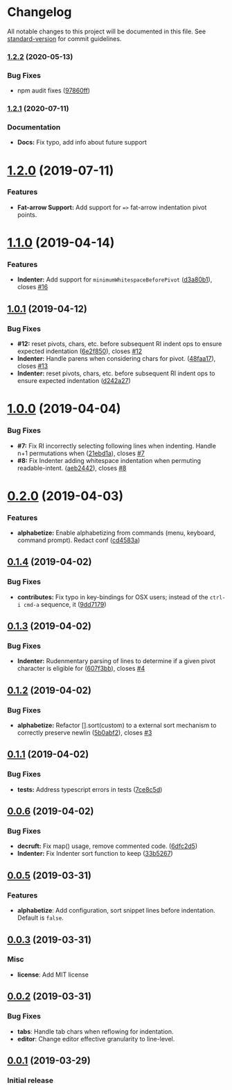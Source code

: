# Changelog

All notable changes to this project will be documented in this file. See [standard-version](https://github.com/conventional-changelog/standard-version) for commit guidelines.

### [1.2.2](https://github.com/cnojima/vscode-extension-readable-indent/compare/v1.2.1...v1.2.2) (2020-05-13)


### Bug Fixes

* npm audit fixes ([97860ff](https://github.com/cnojima/vscode-extension-readable-indent/commit/97860ff183a2fa76fded23402d8691b86a6f0998))


### [1.2.1](https://github.com/cnojima/vscode-extension-readable-indent/compare/v1.2.0...v1.2.1) (2020-07-11)


### Documentation

* **Docs:** Fix typo, add info about future support



# [1.2.0](https://github.com/cnojima/vscode-extension-readable-indent/compare/v1.1.0...v1.2.0) (2019-07-11)


### Features

* **Fat-arrow Support:** Add support for `=>` fat-arrow indentation pivot points.



# [1.1.0](https://github.com/cnojima/vscode-extension-readable-indent/compare/v1.0.1...v1.1.0) (2019-04-14)


### Features

* **Indenter:** Add support for `minimumWhitespaceBeforePivot` ([d3a80b1](https://github.com/cnojima/vscode-extension-readable-indent/commit/d3a80b1)), closes [#16](https://github.com/cnojima/vscode-extension-readable-indent/issues/16)



## [1.0.1](https://github.com/cnojima/vscode-extension-readable-indent/compare/v1.0.0...v1.0.1) (2019-04-12)


### Bug Fixes

* **#12:** reset pivots, chars, etc. before subsequent RI indent ops to ensure expected indentation ([6e2f850](https://github.com/cnojima/vscode-extension-readable-indent/commit/6e2f850)), closes [#12](https://github.com/cnojima/vscode-extension-readable-indent/issues/12)
* **Indenter:** Handle parens when considering chars for pivot. ([48faa17](https://github.com/cnojima/vscode-extension-readable-indent/commit/48faa17)), closes [#13](https://github.com/cnojima/vscode-extension-readable-indent/issues/13)
* **Indenter:** reset pivots, chars, etc. before subsequent RI indent ops to ensure expected indentation ([d242a27](https://github.com/cnojima/vscode-extension-readable-indent/commit/d242a27))



# [1.0.0](https://github.com/cnojima/vscode-extension-readable-indent/compare/v0.2.0...v1.0.0) (2019-04-04)


### Bug Fixes

* **#7:** Fix RI incorrectly selecting following lines when indenting.  Handle n+1 permutations when ([21ebd1a](https://github.com/cnojima/vscode-extension-readable-indent/commit/21ebd1a)), closes [#7](https://github.com/cnojima/vscode-extension-readable-indent/issues/7)
* **#8:** Fix Indenter adding whitespace indentation when permuting readable-intent. ([aeb2442](https://github.com/cnojima/vscode-extension-readable-indent/commit/aeb2442)), closes [#8](https://github.com/cnojima/vscode-extension-readable-indent/issues/8)



# [0.2.0](https://github.com/cnojima/vscode-extension-readable-indent/compare/v0.1.4...v0.2.0) (2019-04-03)


### Features

* **alphabetize:** Enable alphabetizing from commands (menu, keyboard, command prompt).  Redact conf ([cd4583a](https://github.com/cnojima/vscode-extension-readable-indent/commit/cd4583a))



## [0.1.4](https://github.com/cnojima/vscode-extension-readable-indent/compare/v0.1.3...v0.1.4) (2019-04-02)


### Bug Fixes

* **contributes:** Fix typo in key-bindings for OSX users; instead of the `ctrl-i cmd-a` sequence, it ([9dd7179](https://github.com/cnojima/vscode-extension-readable-indent/commit/9dd7179))



## [0.1.3](https://github.com/cnojima/vscode-extension-readable-indent/compare/v0.1.2...v0.1.3) (2019-04-02)


### Bug Fixes

* **Indenter:** Rudenmentary parsing of lines to determine if a given pivot character is eligible for ([607f3bb](https://github.com/cnojima/vscode-extension-readable-indent/commit/607f3bb)), closes [#4](https://github.com/cnojima/vscode-extension-readable-indent/issues/4)



## [0.1.2](https://github.com/cnojima/vscode-extension-readable-indent/compare/v0.1.1...v0.1.2) (2019-04-02)


### Bug Fixes

* **alphabetize:** Refactor [].sort(custom) to a external sort mechanism to correctly preserve newlin ([5b0abf2](https://github.com/cnojima/vscode-extension-readable-indent/commit/5b0abf2)), closes [#3](https://github.com/cnojima/vscode-extension-readable-indent/issues/3)



## [0.1.1](https://github.com/cnojima/vscode-extension-readable-indent/compare/v0.1.0...v0.1.1) (2019-04-02)


### Bug Fixes

* **tests:** Address typescript errors in tests ([7ce8c5d](https://github.com/cnojima/vscode-extension-readable-indent/commit/7ce8c5d))



## [0.0.6](https://github.com/cnojima/vscode-extension-readable-indent/compare/v0.0.5...v0.0.6) (2019-04-02)


### Bug Fixes

* **decruft:** Fix map() usage, remove commented code. ([6dfc2d5](https://github.com/cnojima/vscode-extension-readable-indent/commit/6dfc2d5))
* **Indenter:** Fix Indenter sort function to keep ([33b5267](https://github.com/cnojima/vscode-extension-readable-indent/commit/33b5267))



## [0.0.5](https://github.com/cnojima/vscode-extension-readable-indent/compare/v0.0.4...v0.0.5) (2019-03-31)

### Features
* **alphabetize**: Add configuration, sort snippet lines before indentation.  Default is `false`.



## [0.0.3](https://github.com/cnojima/vscode-extension-readable-indent/compare/v0.0.2...v0.0.3) (2019-03-31)

### Misc
* **license**: Add MIT license

## [0.0.2](https://github.com/cnojima/vscode-extension-readable-indent/compare/v0.0.1...v0.0.2) (2019-03-31)

### Bug Fixes
* **tabs**: Handle tab chars when reflowing for indentation.
* **editor**: Change editor effective granularity to line-level.

## [0.0.1](https://github.com/cnojima/vscode-extension-readable-indent/compare/v0.0.2...v0.0.3) (2019-03-29)

### Initial release